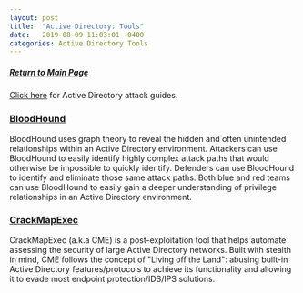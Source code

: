 ```yaml
---
layout: post
title:  "Active Directory: Tools"
date:   2019-08-09 11:03:01 -0400
categories: Active Directory Tools
---
```

##### [Return to Main Page](https://thegetch.github.io/penetration/testing/resources/2019/08/09/Home/)

[Click here](https://thegetch.github.io/PenetrationTestingResources/ActiveDirectory) for Active Directory attack guides.

### [BloodHound](https://github.com/BloodHoundAD/BloodHound)

BloodHound uses graph theory to reveal the hidden and often unintended relationships within an Active Directory environment. Attackers can use BloodHound to easily identify highly complex attack paths that would otherwise be impossible to quickly identify. Defenders can use BloodHound to identify and eliminate those same attack paths. Both blue and red teams can use BloodHound to easily gain a deeper understanding of privilege relationships in an Active Directory environment.

### [CrackMapExec](https://github.com/byt3bl33d3r/CrackMapExec)

CrackMapExec (a.k.a CME) is a post-exploitation tool that helps automate assessing the security of large Active Directory networks. Built with stealth in mind, CME follows the concept of "Living off the Land": abusing built-in Active Directory features/protocols to achieve its functionality and allowing it to evade most endpoint protection/IDS/IPS solutions.
